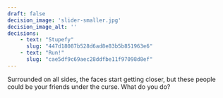 ```yaml
---
draft: false
decision_image: 'slider-smaller.jpg'
decision_image_alt: ''
decisions:
    - text: "Stupefy"
      slug: "447d18087b528d6ad8e83b5b851963e6"
    - text: "Run!"
      slug: "cae5df9c69aec28ddfbe11f97098d8ef"
---
```

Surrounded on all sides, the faces start getting closer, but these people could be your friends under the curse. What do you do?